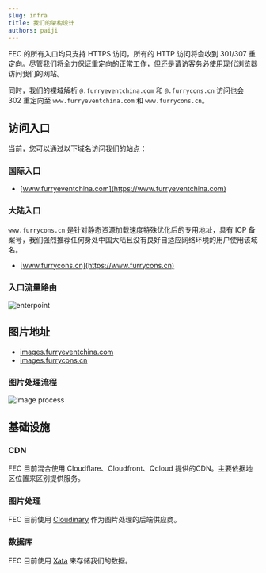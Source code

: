 ```yaml
---
slug: infra
title: 我们的架构设计
authors: paiji
---
```


FEC 的所有入口均只支持 HTTPS 访问，所有的 HTTP 访问将会收到 301/307 重定向。尽管我们将全力保证重定向的正常工作，但还是请访客务必使用现代浏览器访问我们的网站。

同时，我们的裸域解析 `@.furryeventchina.com` 和 `@.furrycons.cn` 访问也会 302 重定向至 `www.furryeventchina.com` 和 `www.furrycons.cn`。

## 访问入口

当前，您可以通过以下域名访问我们的站点：

### 国际入口

- [www.furryeventchina.com](https://www.furryeventchina.com)

### 大陆入口

`www.furrycons.cn` 是针对静态资源加载速度特殊优化后的专用地址，具有 ICP 备案号，我们强烈推荐任何身处中国大陆且没有良好自适应网络环境的用户使用该域名。

- [www.furrycons.cn](https://www.furrycons.cn)

### 入口流量路由

![enterpoint](/img/enterpoint.png)

## 图片地址

- [images.furryeventchina.com](https://images.furryeventchina.com)
- [images.furrycons.cn](https://images.furrycons.cn)

### 图片处理流程

![image process](/img/img-route.png)

## 基础设施

### CDN
FEC 目前混合使用 Cloudflare、Cloudfront、Qcloud 提供的CDN。主要依据地区位置来区别提供服务。

### 图片处理

FEC 目前使用 [Cloudinary](https://cloudinary.com) 作为图片处理的后端供应商。

### 数据库

FEC 目前使用 [Xata](https://xata.io/) 来存储我们的数据。

